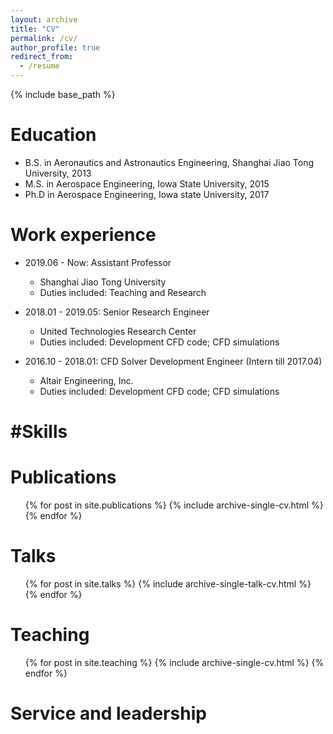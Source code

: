```yaml
---
layout: archive
title: "CV"
permalink: /cv/
author_profile: true
redirect_from:
  - /resume
---
```


{% include base_path %}

Education
======
* B.S. in Aeronautics and Astronautics Engineering, Shanghai Jiao Tong University, 2013
* M.S. in Aerospace Engineering, Iowa State University, 2015
* Ph.D in Aerospace Engineering, Iowa state University, 2017

Work experience
======
* 2019.06 - Now: Assistant Professor  
  * Shanghai Jiao Tong University
  * Duties included: Teaching and Research

* 2018.01 - 2019.05: Senior Research Engineer
  * United Technologies Research Center
  * Duties included: Development CFD code; CFD simulations
 
* 2016.10 - 2018.01: CFD Solver Development Engineer (Intern till 2017.04)
  * Altair Engineering, Inc.
  * Duties included: Development CFD code; CFD simulations
 
#Skills
======

Publications
======
  <ul>{% for post in site.publications %}
    {% include archive-single-cv.html %}
  {% endfor %}</ul>
  
Talks
======
  <ul>{% for post in site.talks %}
    {% include archive-single-talk-cv.html %}
  {% endfor %}</ul>
  
Teaching
======
  <ul>{% for post in site.teaching %}
    {% include archive-single-cv.html %}
  {% endfor %}</ul>
  
Service and leadership
======
